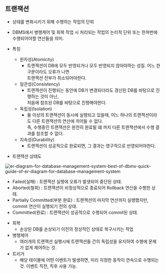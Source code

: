 ## 트랜잭션
* 상태를 변화시키기 위해 수행하는 작업의 단위
* DBMS에서 병행제어 및 회복 작업 시 처리되는 작업의 논리적 단위 또는 한꺼번에 수행되어야할 연산들을 의미.
* 특징
  - 원자성(Atomicity)
    + 트랜잭션이 DB에 모두 반영되거나 모두 반영되지 않아야하는 성질. 어느 한 구문이라도 오류가 나면  
      트랜잭션 전부가 취소되어야한다.
  - 일관성(Consistency)
    + 트랜잭션이 진행되는 동안에 DB가 변경되더라도 갱신된 DB를 바탕으로 진행하는 것이 아닌,  
      처음에 참조된 DB를 바탕으로 진행해야한다.
  - 독립성(Isolation)
    + 둘 이상의 트랜잭션이 동시에 실행되고 있을때, 어느 하나의 트랜잭션이라도 다른 트랜잭션의 연산에 끼어들 수 없다.  
      즉, 수행중인 트랜잭션은 완전히 완료될 떄 까지 다른 트랜잭션에서 수행 결과를 참조할 수 없다.
  - 지속성(Durability)
    + 트랜잭션이 성공적으로 완료되면, 그 결과는 영구적으로 반영되어야한다.
    
 * 트랜잭션 상태도
  
![er-diagram-for-database-management-system-best-of-dbms-quick-guide-of-er-diagram-for-database-management-system](https://user-images.githubusercontent.com/21151247/54742193-080a8c80-4c04-11e9-9d59-efaa7e690edf.png)
  - Failed(실패) : 트랜잭션 실행에 오류가 발생되어 중단된 상태.
  - Aborted(철회) : 트랜잭션이 비정상적으로 종료되어 Rollback 연산을 수행한 상태.
  - Partially Committed(부분 완료) : 트랜잭션의 마지막 연산까지 실행했지만, commit 연산이 실행되기 전의 상태.
  - Committed(완료) : 트랜잭션이 성공적으로 수행되어 commit된 상태.


* 회복 
  - 손상된 DB를 손상되기 이전의 정상적인 상태로 복구시키는 작업
* 병행제어
  - 여러개의 트랜잭션 실행시에 트랜잭션들 간의 독립성을 유지하여 수행에 문제가 없게 제어하는 것.
* 트리거
  - 해당 테이블에 어떤 이벤트가 발생하면, 미리 지정한 동작이 연속으로 수행되는 것. 이벤트 직전, 직후 사용 가능.
